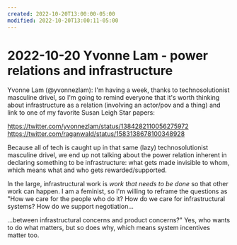 ```yaml
---
created: 2022-10-20T13:00:00-05:00
modified: 2022-10-20T13:00:11-05:00
---
```


# 2022-10-20 Yvonne Lam - power relations and infrastructure

Yvonne Lam (@yvonnezlam): I'm having a week, thanks to technosolutionist masculine drivel, so I'm going to remind everyone that it's worth thinking about infrastructure as a relation (involving an actor/pov and a thing) and link to one of my favorite Susan Leigh Star papers:

https://twitter.com/yvonnezlam/status/1384282110056275972 https://twitter.com/raganwald/status/1583138678100348928

Because all of tech is caught up in that same (lazy) technosolutionist masculine drivel, we end up not talking about the power relation inherent in declaring something to be infrastructure: what gets made invisible to whom, which means what and who gets rewarded/supported.

In the large, infrastructural work is *work that needs to be done* so that other work can happen. I am a feminist, so I'm willing to reframe the questions as "How we care for the people who do it? How do we care for infrastructural systems? How do we support negotiation...

...between infrastructural concerns and product concerns?" Yes, who wants to do what matters, but so does why, which means system incentives matter too.
